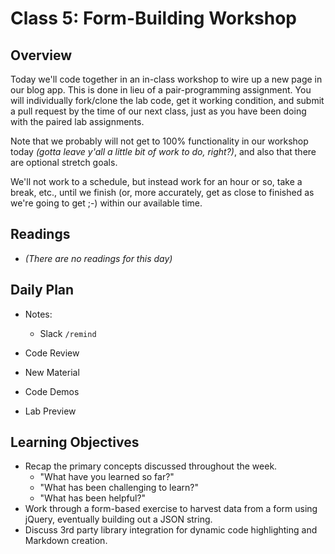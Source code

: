 Class 5: Form-Building Workshop
=======
## Overview
<!-- Provide a general overview of the daily concepts and processes that will be covered in lectures and labs -->

Today we'll code together in an in-class workshop to wire up a new page in our blog app. This is done in lieu of a pair-programming assignment. You will individually fork/clone the lab code, get it working condition, and submit a pull request by the time of our next class, just as you have been doing with the paired lab assignments.

Note that we probably will not get to 100% functionality in our workshop today *(gotta leave y'all a little bit of work to do, right?)*, and also that there are optional stretch goals.

We'll not work to a schedule, but instead work for an hour or so, take a break, etc., until we finish (or, more accurately, get as close to finished as we're going to get ;-) within our available time.

## Readings
<!-- List of readings required for this content; readings being completed by the start of this lecture -->
* *(There are no readings for this day)*

## Daily Plan
<!-- Below is a template. Please delete, change, update as you see fit... -->
- Notes:
  - Slack `/remind`

- Code Review
- New Material
- Code Demos
- Lab Preview

## Learning Objectives
<!--
ABCD:
  Audience: Program participants
  Behavior: Expected learning/behavior changes/results
  Condition:
    Circumstances that lead to change/result
    When change/result are expected to occur
  Degree: How much change occurs (%) for how many participants (#)
-->

* Recap the primary concepts discussed throughout the week.
    * "What have you learned so far?"
    * "What has been challenging to learn?"
    * "What has been helpful?"
* Work through a form-based exercise to harvest data from a form using jQuery, eventually building out a JSON string.
* Discuss 3rd party library integration for dynamic code highlighting and Markdown creation.

